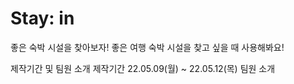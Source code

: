 # Stay: in
좋은 숙박 시설을 찾아보자!
좋은 여행 숙박 시설을 찾고 싶을 때 사용해봐요!

제작기간 및 팀원 소개
제작기간 
22.05.09(월) ~ 22.05.12(목)
팀원 소개
